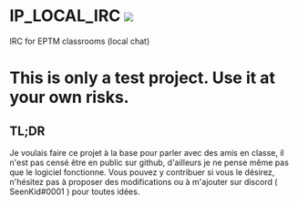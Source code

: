 # IP_LOCAL_IRC <img src="https://visitor-badge.glitch.me/badge?page_id=SeenKid.IP_LOCAL_IRC" />

IRC for EPTM classrooms (local chat)

# This is only a test project. Use it at your own risks.

## TL;DR
Je voulais faire ce projet à la base pour parler avec des amis en classe, il n'est pas censé être en public sur github, d'ailleurs je ne pense même pas que le logiciel fonctionne. Vous pouvez y contribuer si vous le désirez, n'hésitez pas à proposer des modifications ou à m'ajouter sur discord ( SeenKid#0001 ) pour toutes idées.
